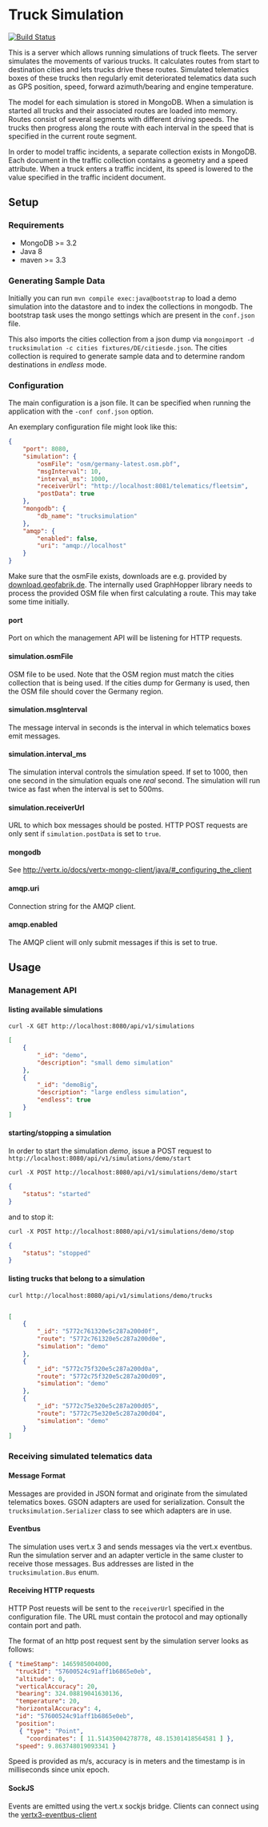 # Truck Simulation

[![Build Status](https://travis-ci.org/fleetSim/trucksimulation.svg?branch=master)](https://travis-ci.org/fleetSim/trucksimulation)

This is a server which allows running simulations of truck fleets.
The server simulates the movements of various trucks. It calculates routes from start to
destination cities and lets trucks drive these routes.
Simulated telematics boxes of these trucks then regularly emit deteriorated telematics
data such as GPS position, speed, forward azimuth/bearing and engine temperature.

The model for each simulation is stored in MongoDB.
When a simulation is started all trucks and their associated routes are loaded into memory. 
Routes consist of several segments with different driving speeds.
The trucks then progress along the route with each interval in the speed that is specified
in the current route segment.

In order to model traffic incidents, a separate collection exists in MongoDB. Each document 
in the traffic collection contains a geometry and a speed attribute. When a truck
enters a traffic incident, its speed is lowered to the value specified in the traffic
incident document.

## Setup

### Requirements

- MongoDB >= 3.2
- Java 8
- maven >= 3.3


### Generating Sample Data

Initially you can run `mvn compile exec:java@bootstrap` to load a demo simulation
into the datastore and to index the collections in mongodb. The bootstrap task uses the mongo
settings which are present in the `conf.json` file.

This also imports the cities collection from a json dump via 
`mongoimport -d trucksimulation -c cities fixtures/DE/citiesde.json`.
The cities collection is required to generate sample data and to determine random destinations
in *endless* mode.


### Configuration

The main configuration is a json file. It can be specified when running the application 
with the `-conf conf.json` option.

An exemplary configuration file might look like this:

```json
{
	"port": 8080,
	"simulation": {
		"osmFile": "osm/germany-latest.osm.pbf",
		"msgInterval": 10,
		"interval_ms": 1000,
		"receiverUrl": "http://localhost:8081/telematics/fleetsim",
		"postData": true
	},
	"mongodb": {
		"db_name": "trucksimulation"
	},
	"amqp": {
		"enabled": false,
		"uri": "amqp://localhost"
	}
}
```

Make sure that the osmFile exists, downloads are e.g. provided 
by [download.geofabrik.de](http://download.geofabrik.de). The internally used GraphHopper library needs
to process the provided OSM file when first calculating a route. This may take some time initially.

#### port

Port on which the management API will be listening for HTTP requests.

#### simulation.osmFile

OSM file to be used. Note that the OSM region must match the cities collection that is being used.
If the cities dump for Germany is used, then the OSM file should cover the Germany region.

#### simulation.msgInterval

The message interval in seconds is the interval in which telematics boxes emit messages.

#### simulation.interval_ms

The simulation interval controls the simulation speed. If set to 1000, then one second in the 
simulation equals one *real* second.
The simulation will run twice as fast when the interval is set to 500ms.

#### simulation.receiverUrl

URL to which box messages should be posted.
HTTP POST requests are only sent if `simulation.postData` is set to `true`.

#### mongodb

See http://vertx.io/docs/vertx-mongo-client/java/#_configuring_the_client

#### amqp.uri

Connection string for the AMQP client.

#### amqp.enabled

The AMQP client will only submit messages if this is set to true.




## Usage

### Management API

#### listing available simulations

`curl -X GET http://localhost:8080/api/v1/simulations`

```json
[
    {
        "_id": "demo",
        "description": "small demo simulation"
    },
    {
        "_id": "demoBig",
        "description": "large endless simulation",
        "endless": true
    }
]
```

#### starting/stopping a simulation

In order to start the simulation *demo*, issue a POST request to `http://localhost:8080/api/v1/simulations/demo/start`

`curl -X POST http://localhost:8080/api/v1/simulations/demo/start`

```json
{
    "status": "started"
}
```

and to stop it:

`curl -X POST http://localhost:8080/api/v1/simulations/demo/stop`

```json
{
    "status": "stopped"
}
```


#### listing trucks that belong to a simulation

`curl http://localhost:8080/api/v1/simulations/demo/trucks`

```json

[
    {
        "_id": "5772c761320e5c287a200d0f",
        "route": "5772c761320e5c287a200d0e",
        "simulation": "demo"
    },
    {
        "_id": "5772c75f320e5c287a200d0a",
        "route": "5772c75f320e5c287a200d09",
        "simulation": "demo"
    },
    {
        "_id": "5772c75e320e5c287a200d05",
        "route": "5772c75e320e5c287a200d04",
        "simulation": "demo"
    }
]
```

### Receiving simulated telematics data

#### Message Format
Messages are provided in JSON format and originate from the simulated telematics boxes.
GSON adapters are used for serialization. Consult the `trucksimulation.Serializer` class to
see which adapters are in use.

#### Eventbus
The simulation uses vert.x 3 and sends messages via the vert.x eventbus.
Run the simulation server and an adapter verticle in the same cluster to receive those messages.
Bus addresses are listed in the `trucksimulation.Bus` enum.

#### Receiving HTTP requests
HTTP Post reuests will be sent to the `receiverUrl` specified in the configuration file.
The URL must contain the protocol and may optionally contain port and path.

The format of an http post request sent by the simulation server looks as follows:

```json
{ "timeStamp": 1465985004000,
  "truckId": "57600524c91aff1b6865e0eb",
  "altitude": 0,
  "verticalAccuracy": 20,
  "bearing": 324.08819041630136,
  "temperature": 20,
  "horizontalAccuracy": 4,
  "id": "57600524c91aff1b6865e0eb",
  "position": 
   { "type": "Point",
     "coordinates": [ 11.51435004278778, 48.15301418564581 ] },
  "speed": 9.863748019093341 }
```

Speed is provided as m/s, accuracy is in meters and the timestamp is in milliseconds since unix epoch.


#### SockJS
Events are emitted using the vert.x sockjs bridge.
Clients can connect using the [vertx3-eventbus-client](https://www.npmjs.com/package/vertx3-eventbus-client)

